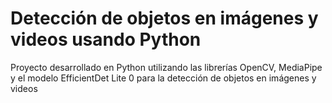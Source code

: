 # Detección de objetos en imágenes y videos usando Python
Proyecto desarrollado en Python utilizando las librerías OpenCV, MediaPipe y el modelo EfficientDet Lite 0 para la detección de objetos en imágenes y videos
